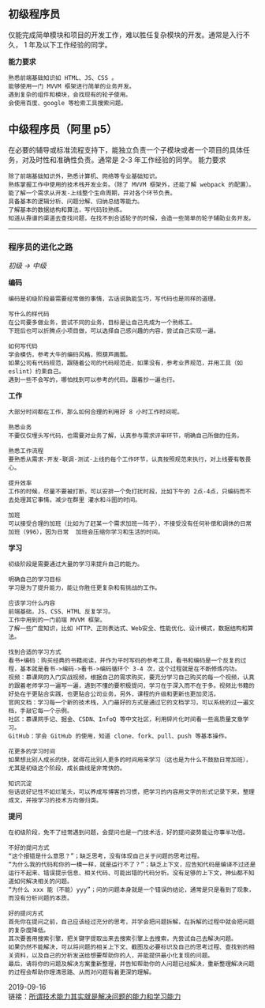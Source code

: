 
## 初级程序员

仅能完成简单模块和项目的开发工作，难以胜任复杂模块的开发。通常是入行不久， 1 年及以下工作经验的同学。

**能力要求**

```
熟悉前端基础知识如 HTML、JS、CSS 。
能够使用一门 MVVM 框架进行简单的业务开发。
遇到复杂的组件和模块，会找现有的轮子使用。
会使用百度、google 等检索工具搜索问题。
```

## 中级程序员（阿里 p5）

在必要的辅导或标准流程支持下，能独立负责一个子模块或者一个项目的具体任务，对及时性和准确性负责。通常是 2-3 年工作经验的同学。
能力要求

```
除了前端基础知识外，熟悉计算机、网络等专业基础知识。
熟练掌握工作中使用的技术栈开发业务。（除了 MVVM 框架外，还能了解 webpack 的配置）。
能了解一个需求从开发-上线整个生命周期，并对各个环节负责。
具备基本的逻辑分析、问题分解、归纳总结等能力。
了解基本的数据结构和算法，写代码较熟练。
知道从靠谱的渠道去查找问题，在找不到合适轮子的时候，会造一些简单的轮子辅助业务开发。
```
<hr>

### 程序员的进化之路

*初级 -> 中级*

**编码**
```
编码是初级阶段最需要经常做的事情，古话说孰能生巧，写代码也是同样的道理。

写什么的样代码
在公司要多做业务，尝试不同的业务，目标是让自己先成为一个熟练工。
下班后也可以折腾点小项目做，可以选择自己感兴趣的内容，尝试自己实现一遍。

如何写代码
学会模仿，参考大牛的编码风格，照葫芦画瓢。
如果公司有代码规范，跟随着公司的代码规范走，如果没有，参考业界规范，并用工具（如 eslint）约束自己。
遇到一些不会写的，哪怕找到可以参考的代码，跟着抄一遍也行。
```
**工作**
```
大部分时间都在工作，那么如何合理的利用好 8 小时工作时间呢。

熟悉业务
不要仅仅埋头写代码，也需要对业务了解，认真参与需求评审环节，明确自己所做的任务。

熟悉工作流程
要熟悉从需求-开发-联调-测试-上线的每个工作环节，认真按照规范来执行，对上线要有敬畏心。

提升效率
工作的时候，尽量不要被打断，可以安排一个免打扰时段，比如下午的 2点-4点，只编码而不去处理其它事情。减少在群里 灌水和斗图的时间。

加班
可以接受合理的加班（比如为了赶某一个需求加班一阵子），不接受没有任何补偿和调休的日常加班（996），因为日常  加班会压缩你学习和生活的时间。
```
**学习**
```
初级阶段是需要通过大量的学习来提升自己的能力。

明确自己的学习目标
学习是为了提升能力，能让你胜任更复杂和有挑战的工作。

应该学习什么内容
前端基础，JS、CSS、HTML 反复学习。
工作中用到的一门前端 MVVM 框架。
了解一些广度知识，比如 HTTP、正则表达式、Web安全、性能优化、设计模式，数据结构和算法。

找到合适的学习方式
看书+编码：购买经典的书籍阅读，并作为平时写码的参考工具，看书和编码是一个反复的过程，基本就是看书->编码->看书->编码循环个 3-4 次，这个过程就是在不断修炼内功。
视频：慕课网的入门实战视频，根据自己的需求购买，要充分学习自己购买的每一个视频，认真的跟着老师学习一遍写一遍，遇到不懂的要积极提问，学习在于深入而不在于多。视频比书籍的好处在于更贴合实践，也更贴合公司业务，另外，课程的升级和更新也更加灵活。
官网文档：学习每一个新的技术栈，入门最好的方式是通过它的文档学习，可以系统的过一遍文档，手敲它每一个示例。
社区：慕课网手记、掘金、CSDN、InfoQ 等中文社区，利用碎片化时间看一些高质量文章学习。
GitHub：学会 GitHub 的使用，知道 clone、fork、pull、push 等基本操作。

花更多的学习时间
如果想比别人成长的快，就得花比别人更多的时间用来学习（这也是为什么不鼓励日常加班），尤其是初级这个阶段，成长曲线是非常快的。

知识沉淀
俗话说好记性不如烂笔头，可以养成写博客的习惯，把学习的内容用文字的形式记录下来，整理成文，并按学习的技术方向做归类。
```
**提问**
```
在初级阶段，免不了经常遇到问题，会提问也是一门技术活，好的提问姿势能让你事半功倍。

不好的提问方式
“这个报错是什么意思？”；缺乏思考，没有体现自己关于问题的思考过程。
“为什么我的代码和你的一模一样，就是运行不了？”；缺乏上下文，应告知代码是编译不过还是运行不起来、错误提示信息、相关代码、可能出错的代码分析。没有足够的上下文，神仙都不知道如何解决相关的问题。
“为什么 xxx 能（不能）yyy”；问的问题本身就是一个错误的结论，通常是只是看到了现象，而没有分析问题的本质。

好的提问方式
首先你在提问之前，自己应该经过充分的思考，并学会把问题拆解，在拆解的过程中就会把问题的复杂度降低。
其次要善用搜索引擎，把关键字提取出来去搜索引擎上去搜索，先尝试自己去解决问题。
如果仍然不能解决，可以将问题的相关上下文、截图及必要标识及自己的思考过程、查找到的相关资料，以及自己的分析发送给想要帮助你的人，并能提供最小化复现的问题。
最后，请将你的问题及解决方案重新整理，并告知帮助你的人问题已经解决，重新整理解决问题的过程会帮助你理清思路、从而对问题有着更深的理解。
```
2019-09-16<br>
链接：<a href='https://juejin.im/post/5d3a6d9e51882570d50f5566'>所谓技术能力其实就是解决问题的能力和学习能力</a>